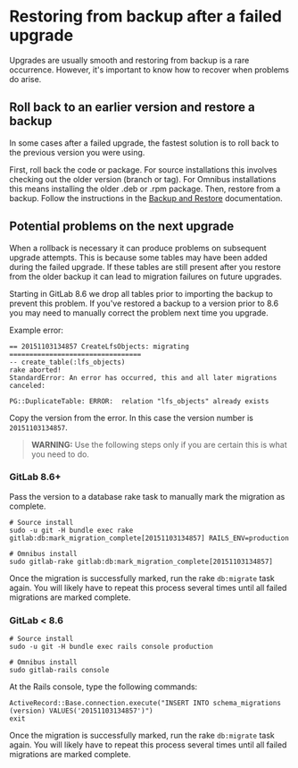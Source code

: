 # Restoring from backup after a failed upgrade

Upgrades are usually smooth and restoring from backup is a rare occurrence.
However, it's important to know how to recover when problems do arise.

## Roll back to an earlier version and restore a backup

In some cases after a failed upgrade, the fastest solution is to roll back to
the previous version you were using.

First, roll back the code or package. For source installations this involves
checking out the older version (branch or tag). For Omnibus installations this
means installing the older .deb or .rpm package. Then, restore from a backup.
Follow the instructions in the
[Backup and Restore](../raketasks/backup_restore.md#restore)
documentation.

## Potential problems on the next upgrade

When a rollback is necessary it can produce problems on subsequent upgrade
attempts. This is because some tables may have been added during the failed
upgrade. If these tables are still present after you restore from the
older backup it can lead to migration failures on future upgrades.

Starting in GitLab 8.6 we drop all tables prior to importing the backup to
prevent this problem. If you've restored a backup to a version prior to 8.6 you
may need to manually correct the problem next time you upgrade.

Example error:

```
== 20151103134857 CreateLfsObjects: migrating =================================
-- create_table(:lfs_objects)
rake aborted!
StandardError: An error has occurred, this and all later migrations canceled:

PG::DuplicateTable: ERROR:  relation "lfs_objects" already exists
```

Copy the version from the error. In this case the version number is
`20151103134857`.

>**WARNING:** Use the following steps only if you are certain this is what you
need to do.

### GitLab 8.6+

Pass the version to a database rake task to manually mark the migration as
complete.

```
# Source install
sudo -u git -H bundle exec rake gitlab:db:mark_migration_complete[20151103134857] RAILS_ENV=production

# Omnibus install
sudo gitlab-rake gitlab:db:mark_migration_complete[20151103134857]
```

Once the migration is successfully marked, run the rake `db:migrate` task again.
You will likely have to repeat this process several times until all failed
migrations are marked complete.

### GitLab < 8.6

```
# Source install
sudo -u git -H bundle exec rails console production

# Omnibus install
sudo gitlab-rails console
```

At the Rails console, type the following commands:

```
ActiveRecord::Base.connection.execute("INSERT INTO schema_migrations (version) VALUES('20151103134857')")
exit
```

Once the migration is successfully marked, run the rake `db:migrate` task again.
You will likely have to repeat this process several times until all failed
migrations are marked complete.
